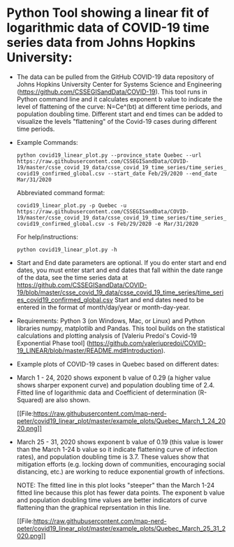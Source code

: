 Python Tool showing a linear fit of logarithmic data of COVID-19 time series data from Johns Hopkins University:
==================================================================================================================================

* The data can be pulled from the GitHub COVID-19 data repository of Johns Hopkins University Center for Systems Science and Engineering (https://github.com/CSSEGISandData/COVID-19). This tool runs in Python command line and it calculates exponent b value to indicate the level of flattening of the curve: N=Ce^(bt) at different time periods, and population doubling time.  Different start and end times can be added to visualize the levels "flattening" of the Covid-19 cases during different time periods.

* Example Commands:

    `python covid19_linear_plot.py --province_state Quebec --url https://raw.githubusercontent.com/CSSEGISandData/COVID-19/master/csse_covid_19_data/csse_covid_19_time_series/time_series_covid19_confirmed_global.csv --start_date Feb/29/2020 --end_date Mar/31/2020`

    Abbreviated command format:

    `covid19_linear_plot.py -p Quebec -u https://raw.githubusercontent.com/CSSEGISandData/COVID-19/master/csse_covid_19_data/csse_covid_19_time_series/time_series_covid19_confirmed_global.csv -s Feb/29/2020 -e Mar/31/2020`

    For help/instructions:
    
    `python covid19_linear_plot.py -h`

* Start and End date parameters are optional.  If you do enter start and end dates, you must enter start and end dates that fall within the date range of the data, see the time series data at 
https://github.com/CSSEGISandData/COVID-19/blob/master/csse_covid_19_data/csse_covid_19_time_series/time_series_covid19_confirmed_global.csv
Start and end dates need to be entered in the format of month/day/year or month-day-year.

* Requirements: Python 3 (on Windows, Mac, or Linux) and Python libraries numpy, matplotlib and Pandas. This tool builds on the statistical calculations and plotting analysis of [Valeriu Predoi's Covid-19 Exponential Phase tool] (https://github.com/valeriupredoi/COVID-19_LINEAR/blob/master/README.md#Introduction). 

* Example plots of COVID-19 cases in Quebec based on different dates:

* March 1 - 24, 2020 shows exponent b value of 0.29 (a higher value shows sharper exponent curve) and population doubling time of 2.4. Fitted line of logarithmic data and Coefficient of determination (R-Squared) are also shown.

  [[File:https://raw.githubusercontent.com/map-nerd-peter/covid19_linear_plot/master/example_plots/Quebec_March_1_24_2020.png]]


* March 25 - 31, 2020 shows exponent b value of  0.19 (this value is lower than the March 1-24 b value so it indicate flattening curve of infection rates), and population doubling time is 3.7. These values show that mitigation efforts (e.g. locking down of communities, encouraging social distancing, etc.) are working to reduce exponential growth of infections.
  
  NOTE: The fitted line in this plot looks "steeper" than the March 1-24 fitted line because this plot has fewer data points. The exponent b value and population doubling time values are better indicators of curve flattening than the graphical reprsentation in this line.  
  
  [[File:https://raw.githubusercontent.com/map-nerd-peter/covid19_linear_plot/master/example_plots/Quebec_March_25_31_2020.png]]
